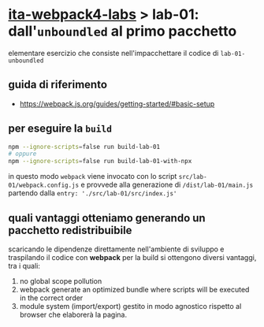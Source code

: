 # [ita-webpack4-labs](https://github.com/rondinif/ita-webpack4-labs) > **lab-01**: dall'`unboundled` al primo pacchetto
elementare esercizio che consiste nell'impacchettare il codice di `lab-01-unboundled` 
## guida di riferimento
- https://webpack.js.org/guides/getting-started/#basic-setup

## per eseguire la `build`
``` bash
npm --ignore-scripts=false run build-lab-01
# oppure
npm --ignore-scripts=false run build-lab-01-with-npx
```
in questo modo `webpack` viene invocato con lo script `src/lab-01/webpack.config.js` e  provvede alla generazione di `/dist/lab-01/main.js` partendo dalla `entry: './src/lab-01/src/index.js'`

## quali vantaggi otteniamo generando un pacchetto redistribuibile
scaricando le dipendenze direttamente nell'ambiente di sviluppo e traspilando il codice con **webpack** per la build si ottengono diversi vantaggi, tra i quali:  
1. no global scope pollution
2. webpack generate an optimized bundle where scripts will be executed in the correct order
3. module system (import/export) gestito in modo agnostico rispetto al browser che elaborerà la pagina.
